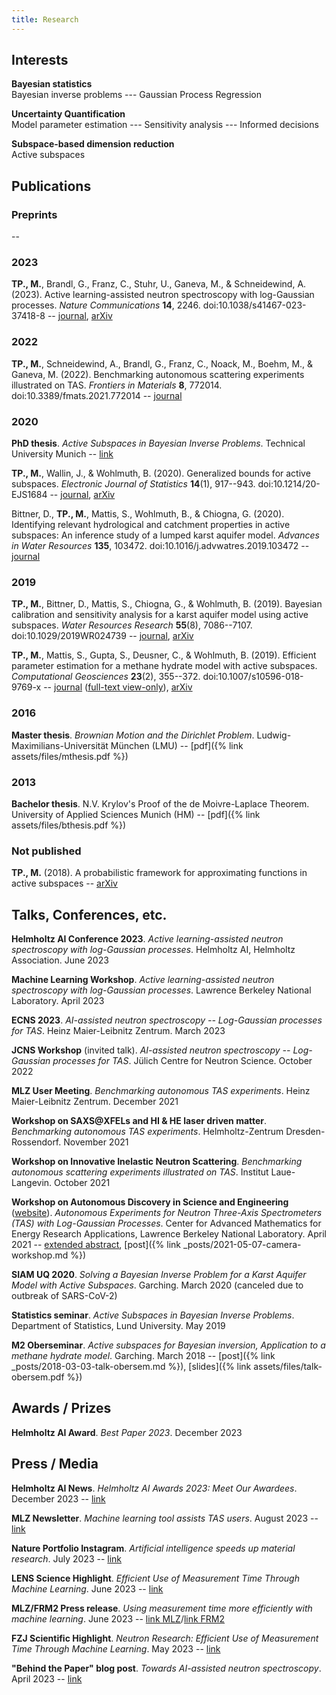 ```yaml
---
title: Research
---
```

## Interests
**Bayesian statistics**  
Bayesian inverse problems --- Gaussian Process Regression

**Uncertainty Quantification**  
Model parameter estimation --- Sensitivity analysis --- Informed decisions

**Subspace-based dimension reduction**  
Active subspaces


## Publications
### Preprints
--

### 2023
**TP., M.**, Brandl, G., Franz, C., Stuhr, U., Ganeva, M., & Schneidewind, A. (2023). Active learning-assisted neutron spectroscopy with log-Gaussian processes. _Nature Communications_ **14**, 2246. doi:10.1038/s41467-023-37418-8 -- [journal](https://doi.org/10.1038/s41467-023-37418-8), [arXiv](https://arxiv.org/abs/2209.00980)

### 2022
**TP., M.**, Schneidewind, A., Brandl, G., Franz, C., Noack, M., Boehm, M., & Ganeva, M. (2022). Benchmarking autonomous scattering experiments illustrated on TAS. _Frontiers in Materials_ **8**, 772014. doi:10.3389/fmats.2021.772014 -- [journal](https://doi.org/10.3389/fmats.2021.772014)

### 2020
**PhD thesis**. *Active Subspaces in Bayesian Inverse Problems*. Technical University Munich -- [link](https://mediatum.ub.tum.de/?id=1546065)

**TP., M.**, Wallin, J., & Wohlmuth, B. (2020). Generalized bounds for active subspaces. _Electronic Journal of Statistics_ **14**(1), 917--943. doi:10.1214/20-EJS1684 -- [journal](https://doi.org/10.1214/20-EJS1684), [arXiv](https://arxiv.org/abs/1910.01399)

Bittner, D., **TP., M.**, Mattis, S., Wohlmuth, B., & Chiogna, G. (2020).
Identifying relevant hydrological and catchment properties in active subspaces: An inference study of a lumped karst aquifer model. _Advances in Water Resources_ **135**, 103472. doi:10.1016/j.advwatres.2019.103472 -- [journal](https://doi.org/10.1016/j.advwatres.2019.103472)

### 2019
**TP., M.**, Bittner, D., Mattis, S., Chiogna, G., & Wohlmuth, B. (2019).
Bayesian calibration and sensitivity analysis for a karst aquifer model using active subspaces. _Water Resources Research_ **55**(8), 7086--7107. doi:10.1029/2019WR024739 -- [journal](https://doi.org/10.1029/2019WR024739), [arXiv](https://arxiv.org/abs/1901.03283)

**TP., M.**, Mattis, S., Gupta, S., Deusner, C., & Wohlmuth, B. (2019).
Efficient parameter estimation for a methane hydrate model with active subspaces.
_Computational Geosciences_ **23**(2), 355--372. doi:10.1007/s10596-018-9769-x -- [journal](https://doi.org/10.1007/s10596-018-9769-x) ([full-text view-only](https://rdcu.be/5oQt)), [arXiv](https://arxiv.org/abs/1801.09499)

### 2016
**Master thesis**. *Brownian Motion and the Dirichlet Problem*. Ludwig-Maximilians-Universität München (LMU) -- [pdf]({% link assets/files/mthesis.pdf %})

### 2013
**Bachelor thesis**. N.V. Krylov's Proof of the de Moivre-Laplace Theorem. University of Applied Sciences Munich (HM) -- [pdf]({% link assets/files/bthesis.pdf %})

### Not published
**TP., M.** (2018). A probabilistic framework for approximating functions in active subspaces -- [arXiv](https://arxiv.org/abs/1809.06581)

## Talks, Conferences, etc.
**Helmholtz AI Conference 2023**. *Active learning-assisted neutron spectroscopy with log-Gaussian processes*. Helmholtz AI, Helmholtz Association. June 2023

**Machine Learning Workshop**. *Active learning-assisted neutron spectroscopy with log-Gaussian processes*. Lawrence Berkeley National Laboratory. April 2023

**ECNS 2023**. *AI-assisted neutron spectroscopy -- Log-Gaussian processes for TAS*. Heinz Maier-Leibnitz Zentrum. March 2023

**JCNS Workshop** (invited talk). *AI-assisted neutron spectroscopy -- Log-Gaussian processes for TAS*. Jülich Centre for Neutron Science. October 2022

**MLZ User Meeting**. *Benchmarking autonomous TAS experiments*. Heinz Maier-Leibnitz Zentrum. December 2021

**Workshop on SAXS@XFELs and HI & HE laser driven matter**. *Benchmarking autonomous TAS experiments*. Helmholtz-Zentrum Dresden-Rossendorf. November 2021

**Workshop on Innovative Inelastic Neutron Scattering**. *Benchmarking autonomous scattering experiments illustrated on TAS*. Institut Laue-Langevin. October 2021

**Workshop on Autonomous Discovery in Science and Engineering** ([website](https://autonomous-discovery.lbl.gov/)). *Autonomous Experiments for Neutron Three-Axis Spectrometers (TAS) with Log-Gaussian Processes*. Center
for Advanced Mathematics for Energy Research Applications, Lawrence Berkeley National Laboratory. April 2021 -- [extended abstract](https://arxiv.org/abs/2105.07716), [post]({% link _posts/2021-05-07-camera-workshop.md %})

**SIAM UQ 2020**. *Solving a Bayesian Inverse Problem for a Karst Aquifer Model with Active Subspaces*. Garching. March 2020 (canceled due to outbreak of SARS-CoV-2)

**Statistics seminar**. *Active Subspaces in Bayesian Inverse Problems*. Department of Statistics, Lund University. May 2019

**M2 Oberseminar**. *Active subspaces for Bayesian inversion, Application to a methane hydrate model*. Garching. March 2018 -- [post]({% link _posts/2018-03-03-talk-obersem.md %}), [slides]({% link assets/files/talk-obersem.pdf %})

## Awards / Prizes
**Helmholtz AI Award**. *Best Paper 2023*. December 2023

## Press / Media
**Helmholtz AI News**. *Helmholtz AI Awards 2023: Meet Our Awardees*. December 2023 -- [link](https://www.helmholtz.ai/themenmenue/news-events/news/news/article/31648/index.html)

**MLZ Newsletter**. *Machine learning tool assists TAS users*. August 2023 -- [link](https://mlz-garching.de/englisch/news-und-press/brochures-und-films/newsletter/newsletter-i-23.html#machine_learning_tool_assists_tas_users)

**Nature Portfolio Instagram**. *Artificial intelligence speeds up material research*. July 2023 -- [link](https://www.instagram.com/p/CuR-yd1NYjF/)

**LENS Science Highlight**. *Efficient Use of Measurement Time Through Machine Learning*. June 2023 -- [link](https://lens-initiative.org/lens-newsletter-7-june-2023/#scihigh)

**MLZ/FRM2 Press release**. *Using measurement time more efficiently with machine learning*. June 2023 -- [link MLZ](https://mlz-garching.de/englisch/news-und-press/news-articles/using-measurement-time-more-efficiently-with-machine-learning.html)/[link FRM2](https://www.frm2.tum.de/en/frm2/news-single-view-en/article/using-measurement-time-more-efficiently-with-machine-learning/)

**FZJ Scientific Highlight**. *Neutron Research: Efficient Use of Measurement Time Through Machine Learning*. May 2023 -- [link](https://www.fz-juelich.de/en/news/archive/highlights/2023/neutron-research-efficient-use-of-measurement-time-through-machine-learning)

**"Behind the Paper" blog post**. *Towards AI-assisted neutron spectroscopy*. April 2023 -- [link](https://physicscommunity.nature.com/posts/towards-ai-assisted-neutron-spectroscopy)

